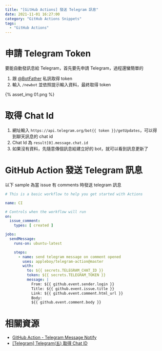 ```yaml
---
title: "[GitHub Actions] 發送 Telegram 訊息"
date: 2021-11-01 16:27:00
category: "GitHub Actions Snippets"
tags:
  - "GitHub Actions"
---
```


<!-- more -->

# 申請 Telegram Token

要能自動發訊息給 Telegram，首先要先申請 Telegram，過程還蠻簡單的

1. 跟 [@BotFather](https://t.me/BotFather) 私訊取得 token
2. 輸入 `/newbot` 並依照提示輸入資料，最終取得 token

{% asset_img 01.png %}

# 取得 Chat Id

1. 網址輸入 `https://api.telegram.org/bot{{ token }}/getUpdates`，可以得到聊天訊息的 chat id
2. Chat Id 為 `result[0].message.chat.id`
3. 如果沒有資料，先隨意傳個訊息給建立好的 bot，就可以看到訊息更新了

# GitHub Action 發送 Telegram 訊息

以下 sample 為當 issue 有 comments 時發送 telegram 訊息

```yaml
# This is a basic workflow to help you get started with Actions

name: CI

# Controls when the workflow will run
on:
  issue_comment:
    types: [ created ]

jobs:
  sendMessage:
    runs-on: ubuntu-latest

    steps:
      - name: send telegram message on comment opened
        uses: appleboy/telegram-action@master
        with:
          to: ${{ secrets.TELEGRAM_CHAT_ID }}
          token: ${{ secrets.TELEGRAM_TOKEN }}
          message: |
            From: ${{ github.event.sender.login }}
            Title: ${{ github.event.issue.title }}
            Link: ${{ github.event.comment.html_url }}
            Body:
            ${{ github.event.comment.body }}
```

# 相關資源

* [GitHub Action - Telegram Message Notify](https://github.com/marketplace/actions/telegram-message-notify)
* [[Telegram] Telegram(五) 取得 Chat ID](http://blog.3dgowl.com/telegram-telegram%E4%BA%94-%E5%8F%96%E5%BE%97-chat-id/)
